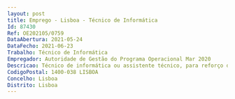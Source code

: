 ```yaml
--- 
layout: post
title: Emprego - Lisboa - Técnico de Informática
Id: 87430
Ref: OE202105/0759
DataAbertura: 2021-05-24
DataFecho: 2021-06-23
Trabalho: Técnico de Informática
Empregador: Autoridade de Gestão do Programa Operacional Mar 2020
Descricao: Técnico de informática ou assistente técnico, para reforço do Secretariado Técnico de apoio à Gestora do Programa Operacional do Mar2020 (POMar2020), com as seguintes valências   Diagnóstico e resolução de problemas de sistemas operativos Windows e redes (TCP IP)   Instalação e configuração de equipamentos    Instalação de Sistemas Operativos, configuração de perfis de Utilizador e integração no Domínio Corporativo   Manutenção de hardware   Troubleshooting de software e hardware   Utilização de SQL (SQL Server, MySQL, MariaDB, etc)    Utilização de OpenSSL, Mbstring, Tokenizes, Ctype, JSON, etc 
CodigoPostal: 1400-038 LISBOA
Concelho: Lisboa
Distrito: Lisboa
--- 
```

